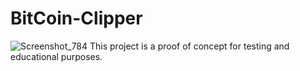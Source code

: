 # BitCoin-Clipper
![Screenshot_784](https://user-images.githubusercontent.com/61135648/95421883-dfc2ba00-0970-11eb-93f3-9ea60b839f12.png)
This project is a proof of concept for testing and educational purposes.
